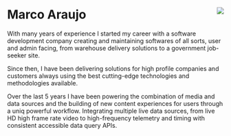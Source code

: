 # Marco Araujo <a href="https://www.codewars.com/users/srMarquinho"><img align="right" src="https://www.codewars.com/users/srMarquinho/badges/micro"></a>

With many years of experience I started my career with a software development company creating and maintaining softwares of all sorts, user and admin facing, from warehouse delivery solutions to a government job-seeker site.

Since then, I have been delivering solutions for high profile companies and customers always using the best cutting-edge technologies and methodologies available.

Over the last 5 years I have been powering the combination of media and data sources and the building of new content experiences for users through a uniq powerful workflow. Integrating multiple live data sources, from live HD high frame rate video to high-frequency telemetry and timing with consistent accessible data query APIs.
